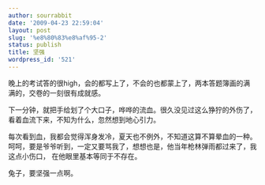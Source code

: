 ```yaml
---
author: sourrabbit
date: '2009-04-23 22:59:04'
layout: post
slug: '%e8%80%83%e8%af%95-2'
status: publish
title: 坚强
wordpress_id: '521'
---
```


晚上的考试答的很high，会的都写上了，不会的也都蒙上了，两本答题簿画的满满的，交卷的一刻很有成就感。

下一分钟，就把手给划了个大口子，哗哗的流血。很久没见过这么狰狞的外伤了，看着血流下来，不知为什么，忽然想到地心引力。

每次看到血，我都会觉得浑身发冷，夏天也不例外，不知道这算不算晕血的一种。呵呵，要是爷爷听到，一定又要骂我了，想想也是，他当年枪林弹雨都过来了，我这点小伤口，
在他眼里基本等同于不存在。

兔子，要坚强一点啊。

